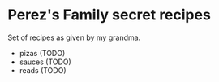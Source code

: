 # Perez's Family secret recipes

Set of recipes as given by my grandma.

- pizas (TODO)
- sauces (TODO)
- reads (TODO)
